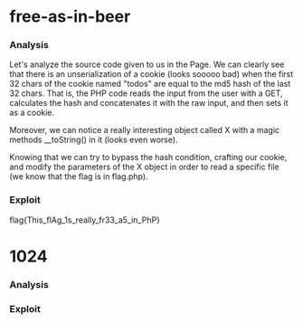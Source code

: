 # free-as-in-beer
### Analysis
Let's analyze the source code given to us in the Page. We can clearly see that there is an unserialization of a cookie (looks sooooo bad) when the first 32 chars of the cookie named "todos" are equal to the md5 hash of the last 32 chars.
That is, the PHP code reads the input from the user with a GET, calculates the hash and concatenates it with the raw input, and then sets it as a cookie.

Moreover, we can notice a really interesting object called X with a magic methods __toString() in it (looks even worse).

Knowing that we can try to bypass the hash condition, crafting our cookie, and modify the parameters of the X object in order to read a specific file (we know that the flag is in flag.php).

### Exploit
flag{This_flAg_1s_really_fr33_a5_in_PhP}

# 1024
### Analysis
### Exploit
